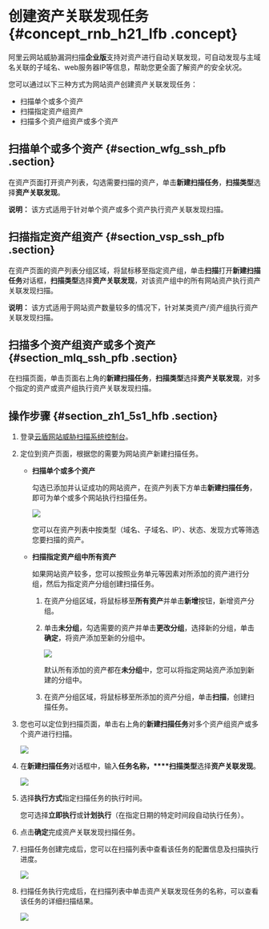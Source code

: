 # 创建资产关联发现任务 {#concept_rnb_h21_lfb .concept}

阿里云网站威胁漏洞扫描**企业版**支持对资产进行自动关联发现，可自动发现与主域名关联的子域名、web服务器IP等信息，帮助您更全面了解资产的安全状况。

您可以通过以下三种方式为网站资产创建资产关联发现任务：

-   扫描单个或多个资产
-   扫描指定资产组资产
-   扫描多个资产组资产或多个资产

## 扫描单个或多个资产 {#section_wfg_ssh_pfb .section}

在资产页面打开资产列表，勾选需要扫描的资产，单击**新建扫描任务**，**扫描类型**选择**资产关联发现**。

**说明：** 该方式适用于针对单个资产或多个资产执行资产关联发现扫描。

## 扫描指定资产组资产 {#section_vsp_ssh_pfb .section}

在资产页面的资产列表分组区域，将鼠标移至指定资产组，单击**扫描**打开**新建扫描任务**对话框，**扫描类型**选择**资产关联发现**，对该资产组中的所有网站资产执行资产关联发现扫描。

**说明：** 该方式适用于网站资产数量较多的情况下，针对某类资产/资产组执行资产关联发现扫描。

## 扫描多个资产组资产或多个资产 {#section_mlq_ssh_pfb .section}

在扫描页面，单击页面右上角的**新建扫描任务**，**扫描类型**选择**资产关联发现**，对多个指定的资产或资产组执行资产关联发现扫描。

## 操作步骤 {#section_zh1_5s1_hfb .section}

1.  登录[云盾网站威胁扫描系统控制台](https://yundun.console.aliyun.com/?p=avds)。
2.  定位到资产页面，根据您的需要为网站资产新建扫描任务。
    -   **扫描单个或多个资产**

        勾选已添加并认证成功的网站资产，在资产列表下方单击**新建扫描任务**，即可为单个或多个网站执行扫描任务。

        ![](http://static-aliyun-doc.oss-cn-hangzhou.aliyuncs.com/assets/img/15936/15407783767228_zh-CN.png)

        您可以在资产列表中按类型（域名、子域名、IP）、状态、发现方式等筛选您要扫描的资产。

    -   **扫描指定资产组中所有资产**

        如果网站资产较多，您可以按照业务单元等因素对所添加的资产进行分组，然后为指定资产分组创建扫描任务。

        1.  在资产分组区域，将鼠标移至**所有资产**并单击**新增**按钮，新增资产分组。
        2.  单击**未分组**，勾选需要的资产并单击**更改分组**，选择新的分组，单击**确定**，将资产添加至新的分组中。

            ![](http://static-aliyun-doc.oss-cn-hangzhou.aliyuncs.com/assets/img/15936/154077837612820_zh-CN.png)

            默认所有添加的资产都在**未分组**中，您可以将指定网站资产添加到新建的分组中。

        3.  在资产分组区域，将鼠标移至所添加的资产分组，单击**扫描**，创建扫描任务。
3.  您也可以定位到扫描页面，单击右上角的**新建扫描任务**对多个资产组资产或多个资产进行扫描。

    ![](http://static-aliyun-doc.oss-cn-hangzhou.aliyuncs.com/assets/img/21862/154077837621003_zh-CN.png)

4.  在**新建扫描任务**对话框中，输入**任务名称，****扫描类型**选择**资产关联发现**。

    ![](http://static-aliyun-doc.oss-cn-hangzhou.aliyuncs.com/assets/img/23603/154077837621009_zh-CN.png)

5.  选择**执行方式**指定扫描任务的执行时间。

    您可选择**立即执行**或**计划执行**（在指定日期的特定时间段自动执行任务）。

6.  点击**确定**完成资产关联发现扫描任务。
7.  扫描任务创建完成后，您可以在扫描列表中查看该任务的配置信息及扫描执行进度。

    ![](http://static-aliyun-doc.oss-cn-hangzhou.aliyuncs.com/assets/img/23603/154077837621010_zh-CN.png)

8.  扫描任务执行完成后，在扫描列表中单击资产关联发现任务的名称，可以查看该任务的详细扫描结果。

    ![](http://static-aliyun-doc.oss-cn-hangzhou.aliyuncs.com/assets/img/23603/154077837621012_zh-CN.png)


